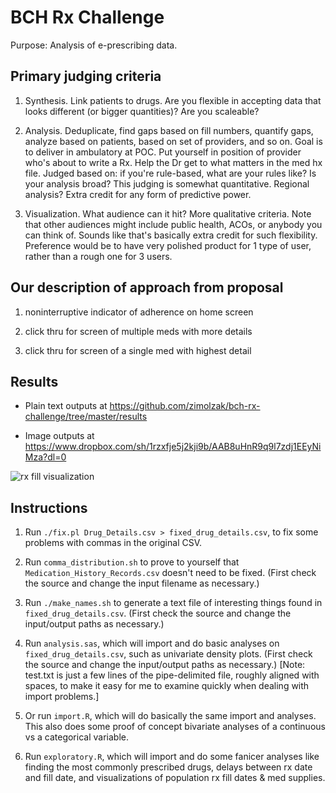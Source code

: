 BCH Rx Challenge
====

Purpose: Analysis of e-prescribing data.

Primary judging criteria
----

1. Synthesis. Link patients to drugs. Are you flexible in accepting
data that looks different (or bigger quantities)? Are you scaleable?

2. Analysis. Deduplicate, find gaps based on fill numbers, quantify
gaps, analyze based on patients, based on set of providers, and so on.
Goal is to deliver in ambulatory at POC. Put yourself in position of
provider who's about to write a Rx. Help the Dr get to what matters in
the med hx file. Judged based on: if you're rule-based, what are your
rules like? Is your analysis broad? This judging is somewhat
quantitative. Regional analysis? Extra credit for any form of
predictive power.

3. Visualization. What audience can it hit? More qualitative criteria.
Note that other audiences might include public health, ACOs, or
anybody you can think of. Sounds like that's basically extra credit
for such flexibility. Preference would be to have very polished
product for 1 type of user, rather than a rough one for 3 users.

Our description of approach from proposal
-------
1. noninterruptive indicator of adherence on home screen

2. click thru for screen of multiple meds with more details

3. click thru for screen of a single med with highest detail

Results
----

* Plain text outputs at
  https://github.com/zimolzak/bch-rx-challenge/tree/master/results

* Image outputs at
  https://www.dropbox.com/sh/1rzxfje5j2kji9b/AAB8uHnR9q9l7zdj1EEyNiMza?dl=0

![rx fill visualization](https://dl.dropboxusercontent.com/u/38640281/github_img/Screen%20Shot%202014-11-15%20at%209.16.46%20AM.png)

Instructions
----

1. Run `./fix.pl Drug_Details.csv > fixed_drug_details.csv`, to fix
some problems with commas in the original CSV.

2. Run `comma_distribution.sh` to prove to yourself that
`Medication_History_Records.csv` doesn't need to be fixed. (First
check the source and change the input filename as necessary.)

3. Run `./make_names.sh` to generate a text file of interesting things
found in `fixed_drug_details.csv`. (First check the source and change
the input/output paths as necessary.)

4. Run `analysis.sas`, which will import and do basic analyses on
`fixed_drug_details.csv`, such as univariate density plots. (First
check the source and change the input/output paths as necessary.)
[Note: test.txt is just a few lines of the pipe-delimited file,
roughly aligned with spaces, to make it easy for me to examine quickly
when dealing with import problems.]

5. Or run `import.R`, which will do basically the same import and
analyses. This also does some proof of concept bivariate analyses of a
continuous vs a categorical variable.

6. Run `exploratory.R`, which will import and do some fanicer analyses
like finding the most commonly prescribed drugs, delays between rx
date and fill date, and visualizations of population rx fill dates &
med supplies.
